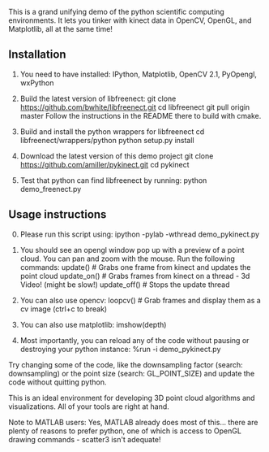 This is a grand unifying demo of the python scientific computing environments. It lets you
tinker with kinect data in OpenCV, OpenGL, and Matplotlib, all at the same time!

Installation
------------
1. You need to have installed: IPython, Matplotlib, OpenCV 2.1, PyOpengl, wxPython
2. Build the latest version of libfreenect:
		git clone https://github.com/bwhite/libfreenect.git
		cd libfreenect
		git pull origin master
	Follow the instructions in the README there to build with cmake.
		
3. Build and install the python wrappers for libfreenect
		cd libfreenect/wrappers/python
		python setup.py install

4. Download the latest version of this demo project
		git clone https://github.com/amiller/pykinect.git
		cd pykinect
		
5. Test that python can find libfreenect by running:
		python demo_freenect.py


Usage instructions
------------------

0. Please run this script using:
		ipython -pylab -wthread demo_pykinect.py

1. You should see an opengl window pop up with a preview of a point cloud. You can pan and 
  zoom with the mouse. Run the following commands:
  	update()      # Grabs one frame from kinect and updates the point cloud
  	update_on()   # Grabs frames from kinect on a thread - 3d Video! (might be slow!)
  	update_off()  # Stops the update thread
  
2. You can also use opencv:
  	loopcv()      # Grab frames and display them as a cv image
   	(ctrl+c to break)
  
3. You can also use matplotlib:
  	imshow(depth)
  
4. Most importantly, you can reload any of the code without pausing or destroying your 
  python instance:
  	%run -i demo_pykinect.py
  
  Try changing some of the code, like the downsampling factor (search: downsampling)
  or the point size (search: GL_POINT_SIZE) and update the code without quitting python.

This is an ideal environment for developing 3D point cloud algorithms and visualizations.
All of your tools are right at hand. 

Note to MATLAB users: 
  Yes, MATLAB already does most of this... there are plenty of reasons to prefer python,
  one of which is access to OpenGL drawing commands - scatter3 isn't adequate!